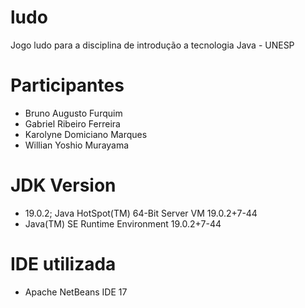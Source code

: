 # ludo
Jogo ludo para a disciplina de introdução a tecnologia Java - UNESP

# Participantes

- Bruno Augusto Furquim
- Gabriel Ribeiro Ferreira
- Karolyne Domiciano Marques
- Willian Yoshio Murayama

# JDK Version 

- 19.0.2; Java HotSpot(TM) 64-Bit Server VM 19.0.2+7-44
- Java(TM) SE Runtime Environment 19.0.2+7-44

# IDE utilizada 

- Apache NetBeans IDE 17
